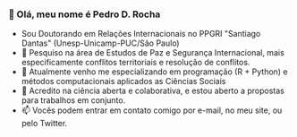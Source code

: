 ### 👋 Olá, meu nome é Pedro D. Rocha 



- Sou Doutorando em Relações Internacionais no PPGRI "Santiago Dantas" (Unesp-Unicamp-PUC/São Paulo)
- 🔭 Pesquiso na área de Estudos de Paz e Segurança Internacional, mais especificamente conflitos territoriais e resolução de conflitos.
- 🌱 Atualmente venho me especializando em programação (R + Python) e métodos computacionais aplicados as Ciências Sociais
- 👯 Acredito na ciência aberta e colaborativa, e estou aberto a propostas para trabalhos em conjunto.
- 📫 Vocês podem entrar em contato comigo por e-mail, no meu site, ou pelo Twitter.

<!--
**pedrodrocha/pedrodrocha** is a ✨ _special_ ✨ repository because its `README.md` (this file) appears on your GitHub profile.




-->
